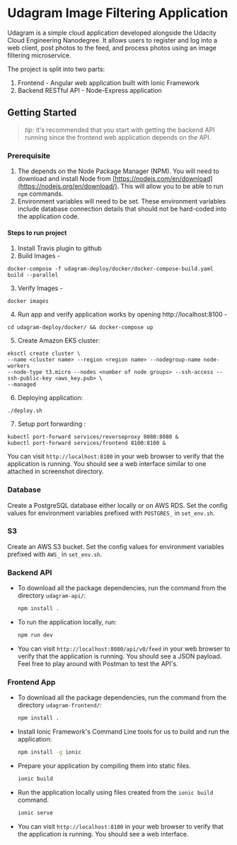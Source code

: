 # Udagram Image Filtering Application

Udagram is a simple cloud application developed alongside the Udacity Cloud Engineering Nanodegree. It allows users to register and log into a web client, post photos to the feed, and process photos using an image filtering microservice.

The project is split into two parts:
1. Frontend - Angular web application built with Ionic Framework
2. Backend RESTful API - Node-Express application

## Getting Started
> _tip_: it's recommended that you start with getting the backend API running since the frontend web application depends on the API.

### Prerequisite
1. The depends on the Node Package Manager (NPM). You will need to download and install Node from [https://nodejs.com/en/download](https://nodejs.org/en/download/). This will allow you to be able to run `npm` commands.
2. Environment variables will need to be set. These environment variables include database connection details that should not be hard-coded into the application code.
#### Steps to run project
1. Install Travis plugin to github
2. Build Images - 
```
docker-compose -f udagram-deploy/docker/docker-compose-build.yaml build --parallel
```
3. Verify Images - 
```
docker images
```
4. Run app and verify application works by opening http://localhost:8100 - 
``` 
cd udagram-deploy/docker/ && docker-compose up
```
5. Create Amazon EKS cluster:
```
eksctl create cluster \
--name <cluster name> --region <region name> --nodegroup-name node-workers
--node-type t3.micro --nodes <number of node groups> --ssh-access --ssh-public-key <aws_key.pub> \
--managed
```
6. Deploying application: 
```
./deploy.sh
```
7. Setup port forwarding :
```
kubectl port-forward services/reverseproxy 8080:8080 &
kubectl port-forward services/frontend 8100:8100 &
```
You can visit `http://localhost:8100` in your web browser to verify that the application is running. You should see a web interface similar to one attached in screenshot directory.

### Database
Create a PostgreSQL database either locally or on AWS RDS. Set the config values for environment variables prefixed with `POSTGRES_` in `set_env.sh`.

### S3
Create an AWS S3 bucket. Set the config values for environment variables prefixed with `AWS_` in `set_env.sh`.

### Backend API
* To download all the package dependencies, run the command from the directory `udagram-api/`:
    ```bash
    npm install .
    ```
* To run the application locally, run:
    ```bash
    npm run dev
    ```
* You can visit `http://localhost:8080/api/v0/feed` in your web browser to verify that the application is running. You should see a JSON payload. Feel free to play around with Postman to test the API's.

### Frontend App
* To download all the package dependencies, run the command from the directory `udagram-frontend/`:
    ```bash
    npm install .
    ```
* Install Ionic Framework's Command Line tools for us to build and run the application:
    ```bash
    npm install -g ionic
    ```
* Prepare your application by compiling them into static files.
    ```bash
    ionic build
    ```
* Run the application locally using files created from the `ionic build` command.
    ```bash
    ionic serve
    ```
* You can visit `http://localhost:8100` in your web browser to verify that the application is running. You should see a web interface.
